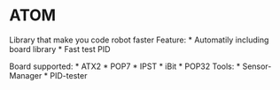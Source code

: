# ATOM
Library that make you code robot faster
Feature: * Automatily including board library
         * Fast test PID

Board supported: * ATX2
                 * POP7
                 * IPST
                 * iBit
                 * POP32
Tools: * Sensor-Manager
       * PID-tester
